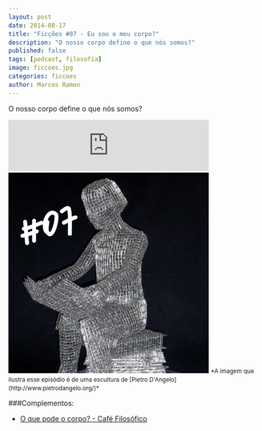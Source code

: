 ```yaml
---
layout: post
date: 2014-08-17
title: "Ficções #07 - Eu sou o meu corpo?"
description: "O nosso corpo define o que nós somos?"
published: false
tags: [podcast, filosofia]
image: ficcoes.jpg
categories: ficcoes
author: Marcos Ramon
---
```


O nosso corpo define o que nós somos?
     
<iframe src="https://anchor.fm/podcastficcoes/embed/episodes/Eu-sou-o-meu-corpo-e47jc7/a-aggksn" height="102px" width="400px" frameborder="0" scrolling="no"></iframe>

<img src="/assets/images/07_50.png" height="400" width="400" alt="Pietro D'Angelo">
<small>*A imagem que ilustra esse episódio é de uma escultura de [Pietro D'Angelo](http://www.pietrodangelo.org/)*</small>
     
###Complementos:
     
- [O que pode o corpo? - Café Filosófico](https://www.youtube.com/watch?v=oE3aoW2xp4w&noredirect=1)
